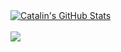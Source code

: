
<div> 




<div>
<a href="https://github.com/natterstefan/natterstefan">
  <img align="center" src="https://github-readme-stats.vercel.app/api?username=cloudbyteelias&show_icons=true&line_height=27&count_private=true&title_color=ffffff&text_color=c9cacc&icon_color=2bbc8a&bg_color=1d1f21" alt="Catalin's GitHub Stats" />
</a>
</div>
<div>

<br>
<a href="https://github.com/natterstefan/natterstefan">
  <img align="center" src="https://github-readme-stats.vercel.app/api/top-langs/?username=cloudbyteelias&hide=java,html&title_color=ffffff&text_color=c9cacc&icon_color=2bbc8a&bg_color=1d1f21" />
</a>

</div>


